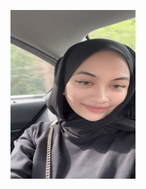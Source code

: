 <p align="center">
<div align="center">
  <img src="image.png" alt="yasmeen" width="200px" height="270px">
</div>
</p> 
